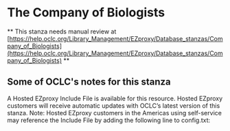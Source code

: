 # The Company of Biologists
** This stanza needs manual review at [https://help.oclc.org/Library_Management/EZproxy/Database_stanzas/Company_of_Biologists](https://help.oclc.org/Library_Management/EZproxy/Database_stanzas/Company_of_Biologists) **

## Some of OCLC's notes for this stanza

A Hosted EZproxy Include File is available for this resource. Hosted EZproxy customers will receive automatic updates with OCLC&rsquo;s latest version of this stanza. Note: Hosted EZproxy customers in the Americas using self-service may reference the Include File by adding the following line to config.txt:

&nbsp;
